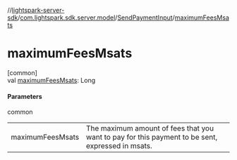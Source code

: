 //[lightspark-server-sdk](../../../index.md)/[com.lightspark.sdk.server.model](../index.md)/[SendPaymentInput](index.md)/[maximumFeesMsats](maximum-fees-msats.md)

# maximumFeesMsats

[common]\
val [maximumFeesMsats](maximum-fees-msats.md): Long

#### Parameters

common

| | |
|---|---|
| maximumFeesMsats | The maximum amount of fees that you want to pay for this payment to be sent, expressed in msats. |
